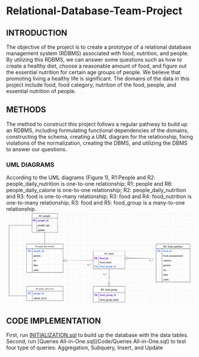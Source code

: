 # Relational-Database-Team-Project
## INTRODUCTION
The objective of the project is to create a prototype of a relational database management system (RDBMS) associated with food, nutrition, and people. By utilizing this RDBMS, we can answer some questions such as how to create a healthy diet, choose a reasonable amount of food, and figure out the essential nutrition for certain age groups of people. We believe that promoting living a healthy life is significant. The domains of the data in this project include food, food category, nutrition of the food, people, and essential nutrition of people. 
## METHODS
The method to construct this project follows a regular pathway to build up an RDBMS, including formulating functional dependencies of the domains, constructing the schema, creating a UML diagram for the relationship, fixing violations of the normalization, creating the DBMS, and utilizing the DBMS to answer our questions.
### UML DIAGRAMS
According to the UML diagrams (Figure 1), R1:People and R2: people_daily_nutrition is one-to-one relationship; R1: people and R6: people_daily_calorie is one-to-one relationship; R2: people_daily_nutrition and R3: food is one-to-many relationship; R3: food and R4: food_nutrition is one-to-many relationship; R3: food and R5: food_group is a many-to-one relationship.
![alttext](UML.png)

## CODE IMPLEMENTATION
First, run [INITIALIZATION.sql](Code/INIIALIZATION.sql) to build up the database with the data tables.
Second, run [Queries All-in-One.sql](Code/Queries All-in-One.sql) to test four type of queries: Aggregation, Subquery, Insert, and Update
